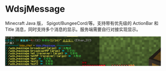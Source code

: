 # WdsjMessage

Minecraft Java 版， Spigot/BungeeCord/等。支持带有优先级的 ActionBar 和 Title 消息，同时支持多个消息的显示。服务端需要自行对接实现显示。

![Demo](./demo.gif)